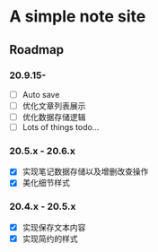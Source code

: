 # A simple note site

## Roadmap

### 20.9.15-

- [ ] Auto save
- [ ] 优化文章列表展示
- [ ] 优化数据存储逻辑
- [ ] Lots of things todo...

### 20.5.x - 20.6.x

- [x] 实现笔记数据存储以及增删改查操作
- [x] 美化细节样式

### 20.4.x - 20.5.x

- [x] 实现保存文本内容
- [x] 实现简约的样式
